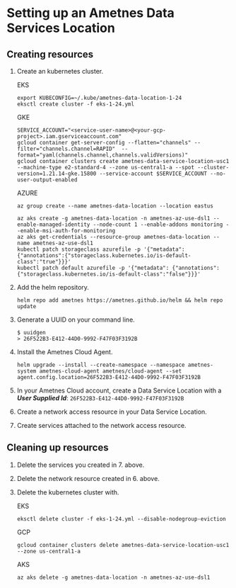 # Setting up an Ametnes Data Services Location

## Creating resources
1. Create an kubernetes cluster.

    EKS
    ```
    export KUBECONFIG=~/.kube/ametnes-data-location-1-24
    eksctl create cluster -f eks-1-24.yml
    ```

    GKE
    ```
    SERVICE_ACCOUNT="<service-user-name>@<your-gcp-project>.iam.gserviceaccount.com"
    gcloud container get-server-config --flatten="channels" --filter="channels.channel=RAPID"  --format="yaml(channels.channel,channels.validVersions)"
    gcloud container clusters create ametnes-data-service-location-usc1 --machine-type e2-standard-4 --zone us-central1-a --spot --cluster-version=1.21.14-gke.15800 --service-account $SERVICE_ACCOUNT --no-user-output-enabled
    ```


    AZURE
    ```
    az group create --name ametnes-data-location --location eastus
    
    az aks create -g ametnes-data-location -n ametnes-az-use-dsl1 --enable-managed-identity --node-count 1 --enable-addons monitoring --enable-msi-auth-for-monitoring
    az aks get-credentials --resource-group ametnes-data-location --name ametnes-az-use-dsl1
    kubectl patch storageclass azurefile -p '{"metadata": {"annotations":{"storageclass.kubernetes.io/is-default-class":"true"}}}'
    kubectl patch default azurefile -p '{"metadata": {"annotations":{"storageclass.kubernetes.io/is-default-class":"false"}}}'
    ```

2. Add the helm repository.
    ```
    helm repo add ametnes https://ametnes.github.io/helm && helm repo update
    ```
3. Generate a UUID on your command line.
    ```
    $ uuidgen
    > 26F522B3-E412-44D0-9992-F47F03F3192B
    ```
4. Install the Ametnes Cloud Agent.
    ```
    helm upgrade --install --create-namespace --namespace ametnes-system ametnes-cloud-agent ametnes/cloud-agent --set agent.config.location=26F522B3-E412-44D0-9992-F47F03F3192B
    ```
5. In your Ametnes Cloud account, create a Data Service Location with a **_User Supplied Id_**: `26F522B3-E412-44D0-9992-F47F03F3192B`
6. Create a network access resource in your Data Service Location.
7. Create services attached to the network access resource.


## Cleaning up resources
1. Delete the services you created in 7. above.
2. Delete the network resource created in 6. above.
3. Delete the kubernetes cluster with.

    EKS
    ```
    eksctl delete cluster -f eks-1-24.yml --disable-nodegroup-eviction
    ```

    GCP
    ```
    gcloud container clusters delete ametnes-data-service-location-usc1 --zone us-central1-a
    ```

    AKS
    ```
    az aks delete -g ametnes-data-location -n ametnes-az-use-dsl1
    ```
